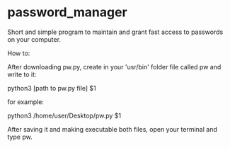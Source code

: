# password_manager
Short and simple program to maintain and grant fast access to passwords on your computer.

How to:

After downloading pw.py, create in your 'usr/bin' folder file called pw 
and write to it:

python3 [path to pw.py file] $1

for example:

python3 /home/user/Desktop/pw.py $1


After saving it and making executable both files, open your terminal and type pw.
